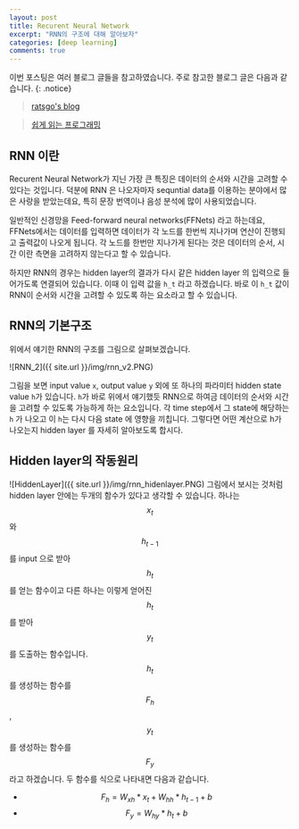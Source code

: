 ```yaml
---
layout: post
title: Recurent Neural Network
excerpt: "RNN의 구조에 대해 알아보자"
categories: [deep learning]
comments: true
---
```


이번 포스팅은 여러 블로그 글들을 참고하였습니다. 주로 참고한 블로그 글은 다음과 같습니다.
{: .notice}

 > [ratsgo's blog](https://ratsgo.github.io/natural%20language%20processing/2017/03/09/rnnlstm/)
 
 > [쉽게 읽는 프로그래밍](https://m.blog.naver.com/PostView.nhn?blogId=magnking&logNo=221311273459&proxyReferer=https%3A%2F%2Fwww.google.com%2F)


## RNN 이란

Recurent Neural Network가 지닌 가장 큰 특징은 데이터의 순서와 시간을 고려할 수 있다는 것입니다. 덕분에 RNN 은 나오자마자 sequntial data를 이용하는 분야에서 많은 사랑을 받았는데요, 특히 문장 번역이나 음성 분석에 많이 사용되었습니다. 

일반적인 신경망을 Feed-forward neural networks(FFNets) 라고 하는데요, FFNets에서는 데이터를 입력하면 데이터가 각 노드를 한번씩 지나가며 연산이 진행되고 출력값이 나오게 됩니다. 각 노드를 한번만 지나가게 된다는 것은 데이터의 순서, 시간 이란 측면을 고려하지 않는다고 할 수 있습니다. 

하지만 RNN의 경우는 hidden layer의 결과가 다시 같은 hidden layer 의 입력으로 들어가도록 연결되어 있습니다. 이때 이 입력 값을 `h_t` 라고 하겠습니다. 바로 이 `h_t` 값이 RNN이 순서와 시간을 고려할 수 있도록 하는 요소라고 할 수 있습니다.


## RNN의 기본구조
위에서 얘기한 RNN의 구조를 그림으로 살펴보겠습니다. 

![RNN_2]({{ site.url }}/img/rnn_v2.PNG)


그림을 보면 input value `x`, output value `y` 외에 또 하나의 파라미터 hidden state value `h`가 있습니다. `h`가 바로 위에서 얘기했듯 RNN으로 하여금 데이터의 순서와 시간을 고려할 수 있도록 가능하게 하는 요소입니다. 각 time step에서 그 state에 해당하는 `h` 가 나오고 이 `h`는 다시 다음 state 에 영향을 끼칩니다. 그렇다면 어떤 계산으로 h가 나오는지 hidden layer 를 자세히 알아보도록 합시다.

## Hidden layer의 작동원리
![HiddenLayer]({{ site.url }}/img/rnn_hidenlayer.PNG)
그림에서 보시는 것처럼 hidden layer 안에는 두개의 함수가 있다고 생각할 수 있습니다. 하나는 $$x_t$$ 와 $$h_{t-1}$$ 를 input 으로 받아 $$h_t$$ 를 얻는 함수이고 다른 하나는 이렇게 얻어진 $$h_t$$를 받아 $$y_t$$를 도출하는 함수입니다. $$h_t$$를 생성하는 함수를 $$F_h$$,  $$y_t$$를 생성하는 함수를 $$F_y$$라고 하겠습니다. 두 함수를 식으로 나타내면 다음과 같습니다.
* $$F_{h} = W_{xh} * x_{t} + W_{hh} * h_{t-1} + b$$ 
* $$F_{y} = W_{hy} * h_{t} + b$$

